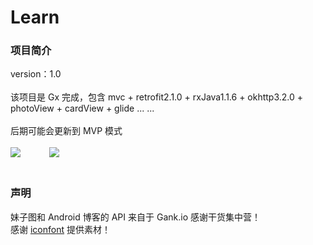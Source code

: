 # Learn
### 项目简介<br>
version：1.0<br><br>
该项目是 Gx 完成，包含 mvc + retrofit2.1.0 + rxJava1.1.6 + okhttp3.2.0 + photoView + cardView + glide  ... ...<br><br>
后期可能会更新到 MVP 模式<br><br>
![](https://github.com/developergx/LearnProject/blob/master/readme1.jpg)
　　　![](https://github.com/developergx/LearnProject/blob/master/readme2.jpg)<br><br>
### 声明<br>
妹子图和 Android 博客的 API 来自于 Gank.io   感谢干货集中营！<br>
感谢 [iconfont](http://www.iconfont.cn/plus/collections/index?type=3&spm=a313x.7781069.1998910419.6.PBPGns) 提供素材！
